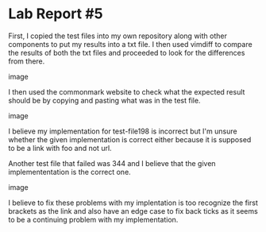 # Lab Report #5

First, I copied the test files into my own repository along with other components to put my results into a txt file. I then used vimdiff to compare the results of both the txt files and proceeded to look for the differences from there. 


image


I then used the commonmark website to check what the expected result should be by copying and pasting what was in the test file. 

image

I believe my implementation for test-file198 is incorrect but I'm unsure whether the given implementation is correct either because it is supposed to be a link with foo and not url. 



Another test file that failed was 344 and I believe that the given implemententation is the correct one. 


image


I believe to fix these problems with my implentation is too recognize the first brackets as the link and also have an edge case to fix back ticks as it seems to be a continuing problem with my implementation. 